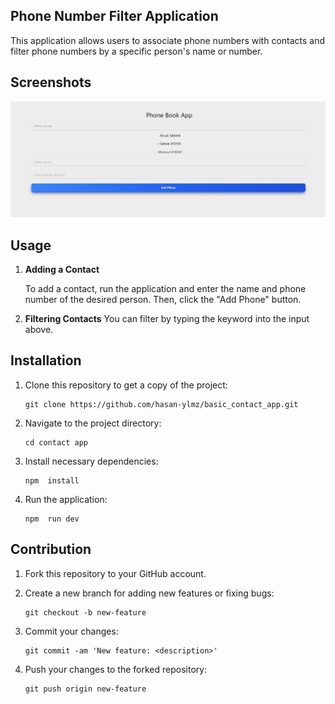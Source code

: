 ## Phone Number Filter Application

This application allows users to associate phone numbers with contacts and filter phone numbers by a specific person's name or number.

## Screenshots
![Phone book app](/contact%20app/screenshots/phone_app.gif)


## Usage

1. **Adding a Contact**

    To add a contact, run the application and enter the name and phone number of the desired person. Then, click the "Add Phone" button.

2. **Filtering Contacts**
    You can filter by typing the keyword into the input above.

## Installation

1. Clone this repository to get a copy of the project:

    ```
    git clone https://github.com/hasan-ylmz/basic_contact_app.git
    ```

2. Navigate to the project directory:

    ```
    cd contact app
    ```

3. Install necessary dependencies:

    ```
    npm  install 
    ```

4. Run the application:

    ```
    npm  run dev
    ```


## Contribution

1. Fork this repository to your GitHub account.
2. Create a new branch for adding new features or fixing bugs:

    ```
    git checkout -b new-feature
    ```

3. Commit your changes:

    ```
    git commit -am 'New feature: <description>'
    ```

4. Push your changes to the forked repository:

    ```
    git push origin new-feature
    ```

